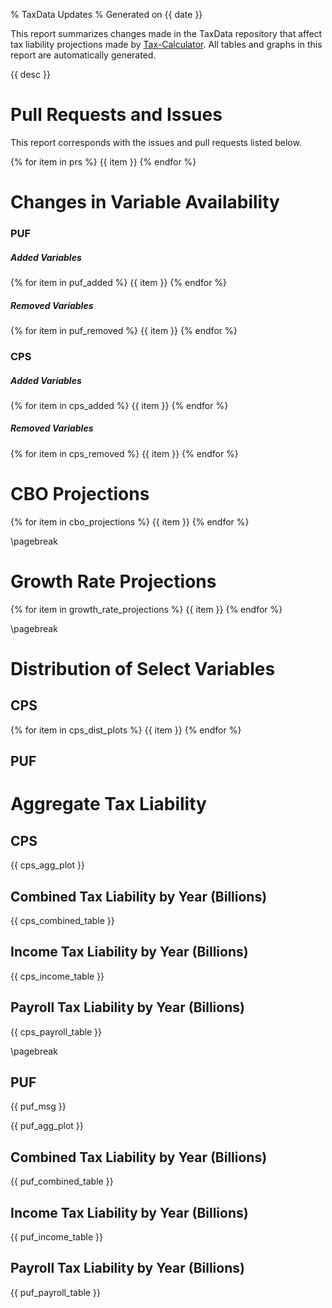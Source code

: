 % TaxData Updates
% Generated on {{ date }}

This report summarizes changes made in the TaxData repository that affect
tax liability projections made by [Tax-Calculator](https://pslmodels.github.io/Tax-Calculator/).
All tables and graphs in this report are automatically generated.

{{ desc }}

# Pull Requests and Issues

This report corresponds with the issues and pull requests listed below.

{% for item in prs %}
{{ item }}
{% endfor %}

# Changes in Variable Availability

### PUF

##### _Added Variables_  

{% for item in puf_added %}
{{ item }}
{% endfor %}

##### _Removed Variables_  

{% for item in puf_removed %}
{{ item }}
{% endfor %}

### CPS

##### _Added Variables_  

{% for item in cps_added %}
{{ item }}
{% endfor %}

##### _Removed Variables_  

{% for item in cps_removed %}
{{ item }}
{% endfor %}

# CBO Projections

{% for item in cbo_projections %}
{{ item }}
{% endfor %}

\pagebreak

# Growth Rate Projections

{% for item in growth_rate_projections %}
{{ item }}
{% endfor %}

\pagebreak

# Distribution of Select Variables

## CPS

{% for item in cps_dist_plots %}
{{ item }}
{% endfor %}

## PUF

# Aggregate Tax Liability

## CPS

{{ cps_agg_plot }}

## Combined Tax Liability by Year (Billions)

{{ cps_combined_table }}

## Income Tax Liability by Year (Billions)

{{ cps_income_table }}

## Payroll Tax Liability by Year (Billions)

{{ cps_payroll_table }}

\pagebreak

## PUF

{{ puf_msg }}

{{ puf_agg_plot }}

## Combined Tax Liability by Year (Billions)

{{ puf_combined_table }}

## Income Tax Liability by Year (Billions)

{{ puf_income_table }}

## Payroll Tax Liability by Year (Billions)

{{ puf_payroll_table }}